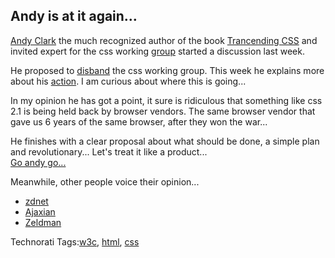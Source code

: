 <article><h2>Andy is at it again&#8230;</h2><p class="hcard"><a class="fn url" href="http://www.stuffandnonsense.co.uk/">Andy Clark</a> the much recognized author of the book <a href="http://www.amazon.com/Transcending-CSS-Design-Voices-Matter/dp/0321410971/ref=pd_bbs_1?ie=UTF8&s=books&qid=1197830644&sr=8-1" title="book">Trancending CSS</a> and invited expert for the css working <a href="http://w3.org/">group</a> started a discussion last week.</p><p>He proposed to <a href="http://www.stuffandnonsense.co.uk/malarkey/more/css_unworking_group/">disband</a> the css working group. This week he explains more about his <a href="http://www.stuffandnonsense.co.uk/malarkey/more/csswg_proposals/">action</a>. I am curious about where this is going...</p><p>In my opinion he has got a point, it sure is ridiculous that something like css 2.1 is being held back by browser vendors. The same browser vendor that gave us 6 years of the same browser, after they won the war...</p><p>He finishes with a clear proposal about what should be done, a simple plan and revolutionary... Let's treat it like a product...<br /><a href="http://www.stuffandnonsense.co.uk/malarkey/more/csswg_proposals/">Go andy go...</a></p><p>Meanwhile, other people voice their opinion...</p><ul>	<li><a href="http://blogs.zdnet.com/microsoft/?p=1042">zdnet</a></li>	<li><a href="http://tinyurl.com/25pdxw">Ajaxian</a></li>	<li><a href="http://www.zeldman.com/2007/12/15/re-css-unworking-group/">Zeldman</a></li></ul><!-- Technorati Tags Start --><p>Technorati Tags:<a href="http://technorati.com/tag/w3c" rel="tag">w3c</a>, <a href="http://technorati.com/tag/html" rel="tag">html</a>, <a href="http://technorati.com/tag/css" rel="tag">css</a></p><!-- Technorati Tags End --></article>